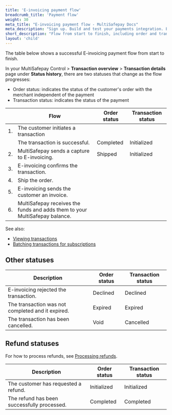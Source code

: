 ```yaml
---
title: 'E-invoicing payment flow'
breadcrumb_title: 'Payment flow'
weight: 30
meta_title: "E-invoicing payment flow - MultiSafepay Docs"
meta_description: "Sign up. Build and test your payments integration. Explore our products and services. Use our API Reference, SDKs, and wrappers. Get support."
short_description: "Flow from start to finish, including order and transaction status changes"
layout: 'child'
---
```


The table below shows a successful E-invoicing payment flow from start to finish.  

In your MultiSafepay Control > **Transaction overview** > **Transaction details** page under **Status history**, there are two statuses that change as the flow progresses: 

- Order status: indicates the status of the customer's order with the merchant independent of the payment
- Transaction status: indicates the status of the payment

|                       | Flow      | Order status | Transaction status |
|--------------------------------|-----------|---|-----------------------------------------------------------------------------------------|
| 1. | The customer initiates a transaction |    |   |
|  | The transaction is successful. | Completed  | Initialized  |
| 2. | MultiSafepay sends a capture to E-invoicing. | Shipped | Initialized |
| 3. | E-invoicing confirms the transaction. | | |
| 4. | Ship the order. | | |
| 5. | E-invoicing sends the customer an invoice. |     |   |
| 6. | MultiSafepay receives the funds and adds them to your MultiSafepay balance.| | |

See also:

- [Viewing transactions](/payment-methods/billing-suite/e-invoicing/user-guide/viewing-transactions/)
- [Batching transactions for subscriptions](/payment-methods/billing-suite/e-invoicing/user-guide/batching-transactions/)

## Other statuses

| Description | Order status | Transaction status |
|---|---|---|
| E-invoicing rejected the transaction. | Declined | Declined |
| The transaction was not completed and it expired. | Expired | Expired |
| The transaction has been cancelled. | Void | Cancelled |

## Refund statuses

For how to process refunds, see [Processing refunds](/payment-methods/billing-suite/e-invoicing/faq/processing-refunds/).

| Description | Order status | Transaction status |
|---|---|---|
| The customer has requested a refund. | Initialized | Initialized |
| The refund has been successfully processed.  | Completed | Completed |